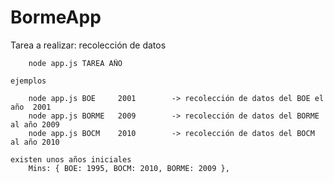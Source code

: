﻿# BormeApp

Tarea a realizar:
	recolección de datos

		node app.js TAREA AÑO

	ejemplos
		
		node app.js BOE 	2001		-> recolección de datos del BOE el año	2001
		node app.js BORME	2009		-> recolección de datos del BORME al año 2009
		node app.js BOCM	2010		-> recolección de datos del BOCM al año 2010

	existen unos años iniciales
		Mins: { BOE: 1995, BOCM: 2010, BORME: 2009 },
	
